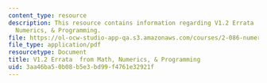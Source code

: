 ```yaml
---
content_type: resource
description: This resource contains information regarding V1.2 Errata  from Math,
  Numerics, & Programming.
file: https://ol-ocw-studio-app-qa.s3.amazonaws.com/courses/2-086-numerical-computation-for-mechanical-engineers-fall-2012/3aa46ba50b08b5e3bd99f4761e32921f_MIT2_086F12_notes_errata.pdf
file_type: application/pdf
resourcetype: Document
title: V1.2 Errata  from Math, Numerics, & Programming
uid: 3aa46ba5-0b08-b5e3-bd99-f4761e32921f
---
```

